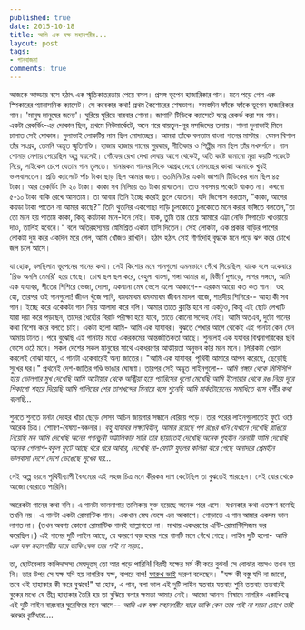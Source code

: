 ```yaml
---
published: true
date: 2015-10-18
title: আমি এক যক্ষ মহানগরীর...
layout: post
tags:
- গানবাজনা
comments: true
---
```

আজকে আড্ডায় বসে হঠাৎ এক স্মৃতিকাতরতায় পেয়ে বসল। প্রসঙ্গ ভূপেন হাজারিকার গান। মনে পড়ে গেল এক স্পিকারের প্যানাসনিক ক্যাসেট। সে কবেকার কথা! প্রথম কৈশোরের শেষভাগ। সমস্তদিন ফাঁকে ফাঁকে ভূপেন হাজারিকার গান। 'মানুষ মানুষের জন্যে'। ঘুরিয়ে ঘুরিয়ে বারবার শোনা। জাপানি টিডিকে ক্যাসেটে যত্নে রেকর্ড করা সব গান। একটা রেকর্ডিং-এর দোকান ছিল, প্রথমে নিউমার্কেটে, অনে পরে বায়তুন-নূর মসজিদের তলায়। শালা দুলাভাই মিলে চালাত সেই দোকান। দুলাভাই লোকটির নাম ছিল মোদাচ্ছের। আমরা তাঁকে বলতাম বাংলা গানের মাস্টার। যেমন বিশাল তাঁর সংগ্রহ, তেমনি অদ্ভুত স্মৃতিশক্তি। হাজার হাজার গানের সুরকার, গীতিকার ও শিল্পীর নাম ছিল তাঁর নখদর্পনে। গান শোনার নেশায় পেয়েছিল অল্প বয়সেই। গোঁফের রেখা দেখা দেবার আগে থেকেই, অতি কষ্টে জমানো মূদ্রা কয়টি পকেটে নিয়ে, সাইকেল চেপে যেতাম গান তুলতে। নানারকম গানের দিকে আগ্রহ দেখে মোদচ্ছের কাকা আমাকে খুবই ভালবাসতেন। প্রতি ক্যাসেটে পাঁচ টাকা ছাড় ছিল আমার জন্য। ৬০মিনিটের একটা জাপানি টিডিকের দাম ছিল ৪৫ টাকা। আর রেকর্ডিং ফি ২০ টাকা। কাকা সব মিলিয়ে ৬০ টাকা রাখতেন। তাও সবসময় পকেটে থাকত না। কখনো ৫-১০ টাকা বাকি রেখে আসতাম। তা আবার তিনি ইচ্ছে করেই ভুলে যেতেন। যদি জিগ্যেস করতাম, "কাকা, আগের কয়ডা টাকা পাতেন না আমার কাছে?" তিনি থুতনির একগোছা দাড়ি চুলকোতে চুলকোতে মনে করার ভঙ্গিতে বলতেন,"তা তো মনে হয় পাতাম কাকা, কিন্তু কয়টাকা মনে-টনে নেই। যাক, তুমি তার চেয়ে আমারে এট্টা নেভি সিগারেট খাওয়ায়ে দাও, তালিই হবেনে।" বলে অতিরহস্যময় স্নেমিশ্রিত একটা হাসি দিতেন। সেই লোকটা, এক প্রকার বাড়ির পাশের লোকটা দুম করে একদিন মরে গেল, আমি খোঁজও রাখিনি। হঠাৎ হঠাৎ সেই শীর্ণদেহি বৃদ্ধকে মনে পড়ে ঝপ করে চোখে জল চলে আসে।

যা হোক, বলছিলাম ভূপেনের গানের কথা। সেই কিশোর মনে গানগুলো এমনভাবে গেঁথে গিয়েছিল, যাকে বলে একেবারে 'রিড অনলি মেমরি' হয়ে গেছে। চোখ ছল ছল করে, বেহুলা বাংলা, গঙ্গা আমার মা, বিস্তীর্ণ দুপাড়ে, সাগর সঙ্গমে, আমি এক যাযাবর, শীতের শিশিরে ভেজা, দোলা, একখানা মেঘ ভেসে এলো আকাশে-- এরকম আরো কত কত গান। ওহ হো, তারপর ওই গানগুলো! জীবন খুঁজে পাবি, ধমধমাধম ধমধমাধম জীবন মাদল বাজে, শারদীয় শিশিরে-- আহা কী সব গান। ইচ্ছে করে একেকটা গান নিয়ে আলাদা করে বলি। আমার তাতে ক্লান্তি হবে না একটুও, কিন্তু এই ছোট লেখাটি যারা দয়া করে পড়ছেন, তাদের ধৈর্য্যের বিরাট পরীক্ষা হয়ে যাবে, তাতে কোনো সন্দেহ নেই। আমি অতএব, দুটো গানের কথা বিশেষ করে বলতে চাই। একটা হলো আমি- আমি এক যাযাবর। বুঝতে শেখার আগে থেকেই এই গানটা কেন যেন আমায় টানত। পরে বুঝেছি এই গানটার মধ্যে একরকমের আন্তর্জাতিকতা আছে। শুনলেই এক যযাবর বিশ্বনাগরিকের ছবি ভেসে ওঠে মনে। সকল দেশের সকল মানুষের সাথে একধরণের আত্মীয়তা অনুভব করি মনে মনে। লিরিকটা খেয়াল করলেই বোঝা যাবে, এ গানটা একেবারেই অন্য জাতের। "আমি এক যাযাবর, পৃথিবী আমারে আপন করেছে, ছেড়েছি সুখের ঘর॥" প্রথমেই দেশ-জাতির গণ্ডি ভাঙার ঘোষণা। তারপর সেই অদ্ভূত লাইনগুলো--
_আমি গঙ্গার থেকে মিসিসিপি হয়ে ভোলগার মুখ দেখেছি_
_আমি অটোয়ার থেকে অস্ট্রিয়া হয়ে প্যারিসের ধূলো মেখেছি_
_আমি ইলোরার থেকে রঙ নিয়ে দূরে শিকাগো শহরে দিয়েছি_
_আমি গালিবের শের তাশখন্দের মিনারে বসে শুনেছি_
_আমি মার্কটোয়েনের সমাধিতে বসে বর্গীর কথা বলেছি..._

শুনতে শুনতে মনটা দেহের খাঁচা ছেড়ে সেসব অচিন জায়গার সন্ধানে বেরিয়ে পড়ে। তার পরের লাইনগুলোতেই ফুটে ওঠে আরেক চিত্র। শোষণ-বৈষম্য-বঞ্চনার।
_বহু যাযাবর লক্ষ্যবিহীন, আমার রয়েছে পণ_
_রঙের খনি যেখানে দেখেছি রাঙিয়ে নিয়েছি মন_
_আমি দেখেছি অনের গগনচুম্বী অট্টালিকার সারি_
_তার ছায়াতেই দেখেছি অনেক গৃহহীন নরনারী_
_আমি দেখেছি অনেক গোলাপ-বকুল ফুটে আছে থরে থরে_
_আবার, দেখেছি না-ফোটা ফুলের কলিরা ঝরে গেছে অনাদরে_
_প্রেমহীন ভালবাসা দেশে দেশে ভেঙেছে সুখের ঘর..._

সেই অল্প বয়সে পৃথিবীব্যাপী বৈষম্যের এই সহজ চিত্র মনে কীরকম দাগ কেটেছিল তা বুঝতেই পারছেন। সেই ঘোর থেকে আজো বেরোতে পারিনি।

আরেকটা গানের কথা বলি। এ গানটা ভাললাগার তালিকায় যুক্ত হয়েছে অনেক পরে এসে। যখনকার কথা এতক্ষণ বলেছি তখনি নয়। এ গানটা একটা রোমান্টিক গান। একখান মেঘ ভেসে এল আকাশে। গোড়াতে এ গান আমার একদম ভাল লাগত না। (তখন অবশ্য কোনো রোমান্টিক গানই ভাল্লাগতো না। মাথায় একধরণের এন্টি-রোমান্টিসিজম ভর করেছিল।) এই গানের দুটি লাইন আছে, যে কারণে বড় হবার পরে গানটি মনে গেঁথে গেছে। লাইন দুটি হলো-
_আমি এক যক্ষ মহানগরীর_
_যারে ডাকি কেন তার পাই না সাড়া.._

তা, ছোটবেলায় কালিদাসস্য মেঘদূতম্ তো আর পড়ে পারিনি! বিরহী যক্ষের মর্ম কী করে বুঝব! সে বোঝার বয়সও তখন হয় নি। তার উপর সে যক্ষ যদি হয় নাগরিক যক্ষ, বাপরে বাপ! [ফারুখ ভাই](https://www.facebook.com/farukh.siddhertho "ফারুখ সিদ্ধার্থ") দারুণ বলেছেন। "যক্ষ কী বস্তু যদি না জানো, তবে ওই হাহাকার কী করে বুঝবে!" যা হোক, এ গান, বলা ভাল এই দুটি লাইন যতবার যতবার শুনি ততবার ততবারই বুকের মধ্যে যে তীব্র হাহাকার তৈরি হয় তা বুঝিয়ে বলার ক্ষমতা আমার নেই। আজো আনন্দ-বিষাদে নাগরিক একাকিত্বে এই দুটি লাইন বারংবার ঘুরেফিরে মনে আসে--
_আমি এক যক্ষ মহানগরীর_
_যারে ডাকি কেন তার পাই না সাড়া_
_চোখে তাই ঝরঝর বৃষ্টিধারা...._
